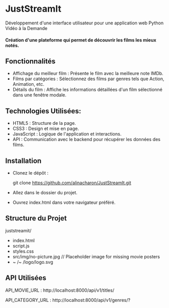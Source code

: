 # JustStreamIt

Développement d'une interface utilisateur pour une application web Python
Vidéo à la Demande


####  Création d'une plateforme qui permet de découvrir les films les mieux notés.


## Fonctionnalités

- Affichage du meilleur film : Présente le film avec la meilleure note IMDb.
- Films par catégories : Sélectionnez des films par genres tels que Action, Animation, etc.
- Détails du film : Affiche les informations détaillées d'un film sélectionné dans une fenêtre modale.

## Technologies Utilisées:

- HTML5 : Structure de la page.
- CSS3 : Design et mise en page.
- JavaScript : Logique de l'application et interactions.
- API : Communication avec le backend pour récupérer les données des films.

## Installation

- Clonez le dépôt : 

  git clone https://github.com/alinacharon/JustStreamIt.git

- Allez dans le dossier du projet.

- Ouvrez index.html dans votre navigateur préféré.

## Structure du Projet

juststreamit/
- index.html
- script.js
- styles.css
- src/img/no-picture.jpg  // Placeholder image for missing movie posters
- ~ /~ /logo/logo.svg


## API Utilisées

API_MOVIE_URL : http://localhost:8000/api/v1/titles/

API_CATEGORY_URL : http://localhost:8000/api/v1/genres/?
